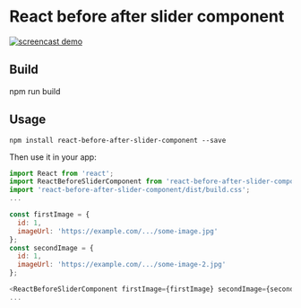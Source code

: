 # React before after slider component

[![screencast demo](./screencast.gif)](./screencast.gif)

## Build
npm run build
## Usage
```
npm install react-before-after-slider-component --save
```

Then use it in your app:
```js
import React from 'react';
import ReactBeforeSliderComponent from 'react-before-after-slider-component';
import 'react-before-after-slider-component/dist/build.css';
...

const firstImage = {
  id: 1,
  imageUrl: 'https://example.com/.../some-image.jpg'
};
const secondImage = {
  id: 1,
  imageUrl: 'https://example.com/.../some-image-2.jpg'
};

<ReactBeforeSliderComponent firstImage={firstImage} secondImage={secondImage} />
...
```

